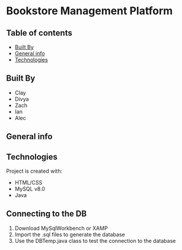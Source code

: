 # Bookstore Management Platform

## Table of contents
* [Built By](#built-by)
* [General info](#general-info)
* [Technologies](#technologies)

## Built By
* Clay
* Divya
* Zach
* Ian
* Alec

## General info

	
## Technologies
Project is created with:
* HTML/CSS
* MySQL v8.0
* Java

	
## Connecting to the DB
1. Download MySqlWorkbench or XAMP
2. Import the .sql files to generate the database
3. Use the DBTemp.java class to test the connection to the database
